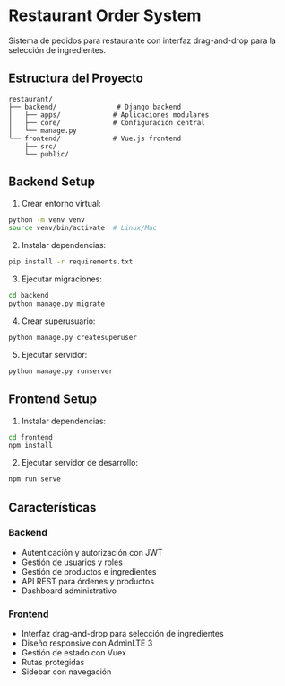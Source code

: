 # Restaurant Order System

Sistema de pedidos para restaurante con interfaz drag-and-drop para la selección de ingredientes.

## Estructura del Proyecto

```
restaurant/
├── backend/               # Django backend
│   ├── apps/             # Aplicaciones modulares
│   ├── core/             # Configuración central
│   └── manage.py
└── frontend/             # Vue.js frontend
    ├── src/
    └── public/
```

## Backend Setup

1. Crear entorno virtual:
```bash
python -m venv venv
source venv/bin/activate  # Linux/Mac
```

2. Instalar dependencias:
```bash
pip install -r requirements.txt
```

3. Ejecutar migraciones:
```bash
cd backend
python manage.py migrate
```

4. Crear superusuario:
```bash
python manage.py createsuperuser
```

5. Ejecutar servidor:
```bash
python manage.py runserver
```

## Frontend Setup

1. Instalar dependencias:
```bash
cd frontend
npm install
```

2. Ejecutar servidor de desarrollo:
```bash
npm run serve
```

## Características

### Backend
- Autenticación y autorización con JWT
- Gestión de usuarios y roles
- Gestión de productos e ingredientes
- API REST para órdenes y productos
- Dashboard administrativo

### Frontend
- Interfaz drag-and-drop para selección de ingredientes
- Diseño responsive con AdminLTE 3
- Gestión de estado con Vuex
- Rutas protegidas
- Sidebar con navegación 
